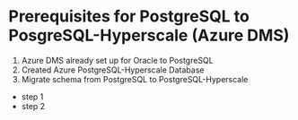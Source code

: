# Prerequisites for PostgreSQL to PosgreSQL-Hyperscale (Azure DMS)

1. Azure DMS already set up for Oracle to PostgreSQL 
2. Created Azure PostgreSQL-Hyperscale Database
3. Migrate schema from PostgreSQL to PostgreSQL-Hyperscale
  * step 1
  * step 2
